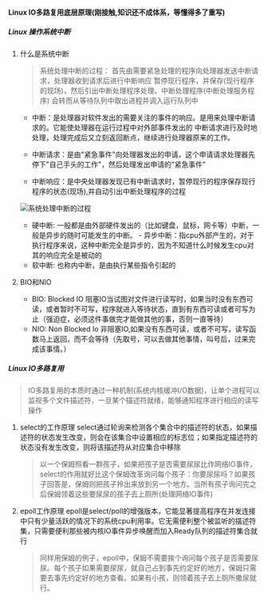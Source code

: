 #### Linux IO多路复用底层原理(刚接触,知识还不成体系，等懂得多了重写)

##### Linux 操作系统中断

1. 什么是系统中断
   > 系统处理中断的过程： 首先由需要紧急处理的程序向处理器发送中断请求，处理器收到请求后进行中断响应
   暂停现行程序，并保存(现行程序的现场)，然后引出中断处理程序处理。中断处理程序(中断处理服务程序)
   会转而从等待队列中取出进程并调入运行队列中

   - 中断：是处理器对软件发出的需要关注的事件的响应。是用来处理中断请求的。它能使处理器在运行过程中对外部事件发出的 中断请求进行及时地处理，处理完成后又立刻返回断点，继续进行处理器原来的工作。

   - 中断请求：是由"紧急事件"向处理器发出的申请，这个申请请求处理器先停下"自己手头的工作"，然后处理发出申请的"紧急事件"

   - 中断响应：是中央处理器发现已有中断请求时，暂停现行的程序保存现行程序的状态(现场),并自动引出中断处理程序的过程

   ![系统处理中断的过程](https://pic1.zhimg.com/80/v2-3218f948c84fe0e91c79230cd6fc5dc3_720w.png)
   - 硬中断: 一般都是由外部硬件发出的（比如键盘，鼠标，网卡等）中断，一般是异步的随时可能发生的中断。 - 异步中断：指cpu外部产生的，对于执行程序来说，这种中断完全是异步的，因为不知道什么时候发生cpu对其的响应完全是被动的
   - 软中断: 也称内中断，是由执行某些指令引起的
2. BIO和NIO
   - BIO: Blocked IO 阻塞IO当试图对文件进行读写时，如果当时没有东西可读，或者暂时不可写，程序就进入等待状态，直到有东西可读或者可写为止（强迫症，必须这件事做完才能做其他的事，否则一直等待）
   - NIO: Non Blocked Io 非阻塞IO,如果没有东西可读，或者不可写，读写函数马上返回，而不会等待（先取号，可以去做其他事情，叫号后，过来完成该事情。）

##### Linux IO多路复用
> IO多路复用的本质时通过一种机制(系统内核缓冲I/O数据)，让单个进程可以监视多个文件描述符，一旦某个描述符就绪，能够通知程序进行相应的读写操作

1. select的工作原理
   select通过轮询来检测各个集合中的描述符的状态，如果描述符的状态发生改变，则会在该集合中设置相应的标志位；如果指定描述符的状态没有发生改变，则将该描述符从对应集合中移除
   > 以一个保姆照看一群孩子，如果把孩子是否需要尿尿比作网络IO事件，select的作用就好比这个保姆改革询问每个孩子：你要尿尿吗？如果孩子回答是，保姆则把孩子拎出来放到另一个地方。当所有孩子询问完之后保姆领着这些要尿尿的孩子去上厕所(处理网络IO事件)

2. epoll工作原理
   epoll是select/poll的增强版本，它能显著提高程序在并发连接中只有少量活跃的情况下的系统cpu利用率。它无需便利整个被监听的描述符集，只需要便利那些被内核IO事件异步唤醒而加入Ready队列的描述符集合就行
   > 同样用保姆的例子，epoll中，保姆不需要挨个询问每个孩子是否需要尿尿。每个孩子如果需要尿尿，就自己占到事先约定好的地方，保姆只需要去事先约定好的地方查看。如果有小孩，则领着孩子去上厕所撒尿就行。
